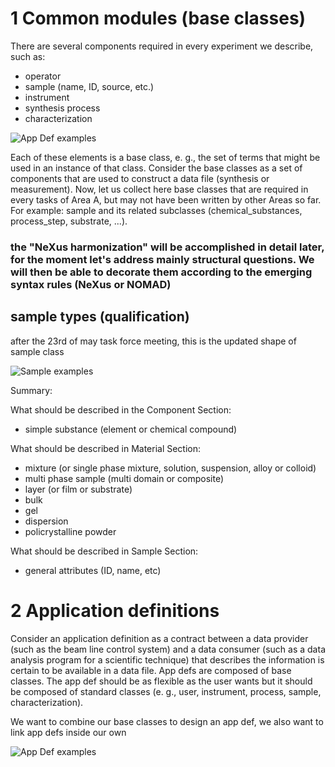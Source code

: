 # 1 Common modules (base classes)

There are several components required in every experiment we describe, such as:

- operator
- sample (name, ID, source, etc.)
- instrument
- synthesis process
- characterization

![App Def examples](https://box.hu-berlin.de/f/dae06cc0ec674accb1d0/?dl=1)


Each of these elements is a base class, e. g., the set of terms that might be used in an instance of that class.
Consider the base classes as a set of components that are used to construct a data file (synthesis or measurement).
Now, let us collect here base classes that are required in every tasks of Area A, but may not have been written by other Areas so far.
For example: sample and its related subclasses (chemical_substances, process_step, substrate, ...).

### the "NeXus harmonization" will be accomplished in detail later, for the moment let's address mainly structural questions. We will then be able to decorate them according to the emerging syntax rules (NeXus or NOMAD)

## sample types (qualification)

after the 23rd of may task force meeting, this is the updated shape of sample class

![Sample examples](https://box.hu-berlin.de/f/ef3e2eca64b94b8396b5/?dl=1)

Summary:

What should be described in the Component Section:

- simple substance (element or chemical compound)

What should be described in Material Section:

- mixture (or single phase mixture, solution, suspension, alloy or colloid)
- multi phase sample (multi domain or composite)
- layer (or film or substrate)
- bulk
- gel
- dispersion
- policrystalline powder

What should be described in Sample Section:

- general attributes (ID, name, etc)

# 2 Application definitions

Consider an application definition as a contract between a data provider (such as the beam line control system) and a data consumer (such as a data analysis program for a scientific technique) that describes the information is certain to be available in a data file.
App defs are composed of base classes.
The app def should be as flexible as the user wants but it should be composed of standard classes  (e. g., user, instrument, process, sample, characterization).

We want to combine our base classes to design an app def, we also want to link app defs inside our own

![App Def examples](https://box.hu-berlin.de/f/9661b5d0f9ab40d1a929/?dl=1)
